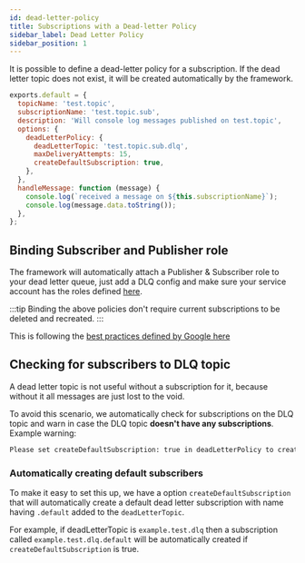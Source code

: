 ```yaml
---
id: dead-letter-policy
title: Subscriptions with a Dead-letter Policy
sidebar_label: Dead Letter Policy
sidebar_position: 1
---
```


It is possible to define a dead-letter policy for a subscription. If the dead letter topic does not exist, it will be created automatically by the framework.

```js title="/pubsub/subscriptions/simple.topic.sub.js
exports.default = {
  topicName: 'test.topic',
  subscriptionName: 'test.topic.sub',
  description: 'Will console log messages published on test.topic',
  options: {
    deadLetterPolicy: {
      deadLetterTopic: 'test.topic.sub.dlq',
      maxDeliveryAttempts: 15,
      createDefaultSubscription: true,
    },
  },
  handleMessage: function (message) {
    console.log(`received a message on ${this.subscriptionName}`);
    console.log(message.data.toString());
  },
};
```

## Binding Subscriber and Publisher role

The framework will automatically attach a Publisher & Subscriber role to your dead letter queue, just add a DLQ config and make sure your service account has the roles defined [here](../guides/Drivers#google-pubsub-driver).

:::tip
  Binding the above policies don't require current subscriptions to be deleted and recreated.
:::

This is following the [best practices defined by Google here](https://cloud.google.com/pubsub/docs/handling-failures#granting_forwarding_permissions)

## Checking for subscribers to DLQ topic

A dead letter topic is not useful without a subscription for it, because without it all messages are just lost to the void.

To avoid this scenario, we automatically check for subscriptions on the DLQ topic and warn in case the DLQ topic **doesn't have any subscriptions**. Example warning:

```sh
Please set createDefaultSubscription: true in deadLetterPolicy to create default subscriber for dead letter topic of simple.topic.console-log.subscription-with-options. Ignore if already added subscription for it.
```

### Automatically creating default subscribers

To make it easy to set this up, we have a option `createDefaultSubscription` that will automatically create a default dead letter subscription with name having `.default` added to the `deadLetterTopic`.

For example, if deadLetterTopic is `example.test.dlq` then a subscription called `example.test.dlq.default` will be automatically created if `createDefaultSubscription` is true.
